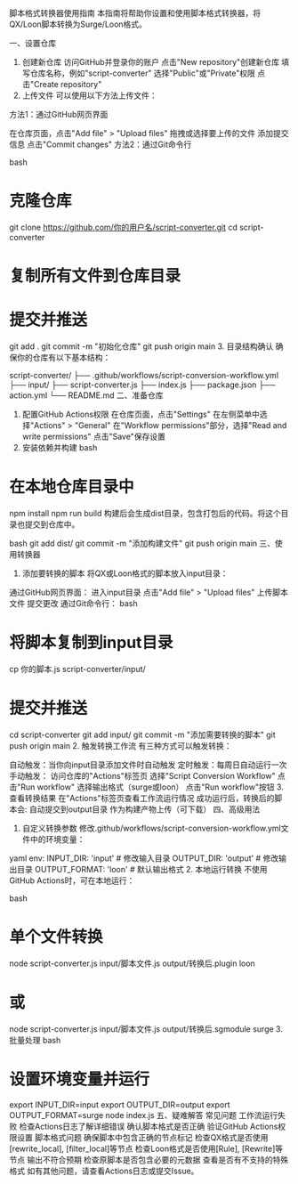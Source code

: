 脚本格式转换器使用指南
本指南将帮助你设置和使用脚本格式转换器，将QX/Loon脚本转换为Surge/Loon格式。

一、设置仓库
1. 创建新仓库
访问GitHub并登录你的账户
点击"New repository"创建新仓库
填写仓库名称，例如"script-converter"
选择"Public"或"Private"权限
点击"Create repository"
2. 上传文件
可以使用以下方法上传文件：

方法1：通过GitHub网页界面

在仓库页面，点击"Add file" > "Upload files"
拖拽或选择要上传的文件
添加提交信息
点击"Commit changes"
方法2：通过Git命令行

bash
# 克隆仓库
git clone https://github.com/你的用户名/script-converter.git
cd script-converter

# 复制所有文件到仓库目录

# 提交并推送
git add .
git commit -m "初始化仓库"
git push origin main
3. 目录结构确认
确保你的仓库有以下基本结构：

script-converter/
├── .github/workflows/script-conversion-workflow.yml
├── input/
├── script-converter.js
├── index.js
├── package.json
├── action.yml
└── README.md
二、准备仓库
1. 配置GitHub Actions权限
在仓库页面，点击"Settings"
在左侧菜单中选择"Actions" > "General"
在"Workflow permissions"部分，选择"Read and write permissions"
点击"Save"保存设置
2. 安装依赖并构建
bash
# 在本地仓库目录中
npm install
npm run build
构建后会生成dist目录，包含打包后的代码。将这个目录也提交到仓库中。

bash
git add dist/
git commit -m "添加构建文件"
git push origin main
三、使用转换器
1. 添加要转换的脚本
将QX或Loon格式的脚本放入input目录：

通过GitHub网页界面：
进入input目录
点击"Add file" > "Upload files"
上传脚本文件
提交更改
通过Git命令行：
bash
# 将脚本复制到input目录
cp 你的脚本.js script-converter/input/

# 提交并推送
cd script-converter
git add input/
git commit -m "添加需要转换的脚本"
git push origin main
2. 触发转换工作流
有三种方式可以触发转换：

自动触发：当你向input目录添加文件时自动触发
定时触发：每周日自动运行一次
手动触发：
访问仓库的"Actions"标签页
选择"Script Conversion Workflow"
点击"Run workflow"
选择输出格式（surge或loon）
点击"Run workflow"按钮
3. 查看转换结果
在"Actions"标签页查看工作流运行情况
成功运行后，转换后的脚本会:
自动提交到output目录
作为构建产物上传（可下载）
四、高级用法
1. 自定义转换参数
修改.github/workflows/script-conversion-workflow.yml文件中的环境变量：

yaml
env:
  INPUT_DIR: 'input'      # 修改输入目录
  OUTPUT_DIR: 'output'    # 修改输出目录
  OUTPUT_FORMAT: 'loon'   # 默认输出格式
2. 本地运行转换
不使用GitHub Actions时，可在本地运行：

bash
# 单个文件转换
node script-converter.js input/脚本文件.js output/转换后.plugin loon

# 或
node script-converter.js input/脚本文件.js output/转换后.sgmodule surge
3. 批量处理
bash
# 设置环境变量并运行
export INPUT_DIR=input
export OUTPUT_DIR=output
export OUTPUT_FORMAT=surge
node index.js
五、疑难解答
常见问题
工作流运行失败
检查Actions日志了解详细错误
确认脚本格式是否正确
验证GitHub Actions权限设置
脚本格式问题
确保脚本中包含正确的节点标记
检查QX格式是否使用[rewrite_local], [filter_local]等节点
检查Loon格式是否使用[Rule], [Rewrite]等节点
输出不符合预期
检查原脚本是否包含必要的元数据
查看是否有不支持的特殊格式
如有其他问题，请查看Actions日志或提交Issue。

